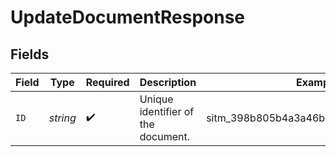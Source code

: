 # UpdateDocumentResponse


## Fields

| Field                                 | Type                                  | Required                              | Description                           | Example                               |
| ------------------------------------- | ------------------------------------- | ------------------------------------- | ------------------------------------- | ------------------------------------- |
| `ID`                                  | *string*                              | :heavy_check_mark:                    | Unique identifier of the document.    | sitm_398b805b4a3a46b19810dec0a6bfd21c |